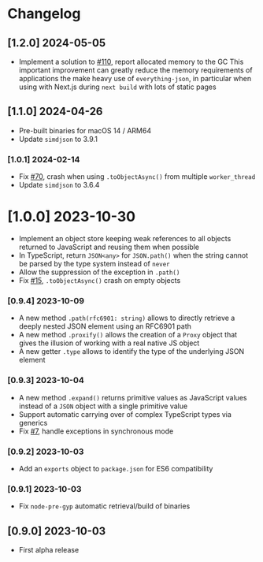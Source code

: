 # Changelog

## [1.2.0] 2024-05-05

 - Implement a solution to [#110](https://github.com/mmomtchev/everything-json/issues/110), report allocated memory to the GC
    This important improvement can greatly reduce the memory requirements of applications the make heavy use of `everything-json`, in particular when using with Next.js during `next build` with lots of static pages

## [1.1.0] 2024-04-26

 - Pre-built binaries for macOS 14 / ARM64
 - Update `simdjson` to 3.9.1

### [1.0.1] 2024-02-14

 - Fix [#70](https://github.com/mmomtchev/everything-json/issues/70), crash when using `.toObjectAsync()` from multiple `worker_thread`
 - Update `simdjson` to 3.6.4

# [1.0.0] 2023-10-30

 - Implement an object store keeping weak references to all objects returned to JavaScript and reusing them when possible
 - In TypeScript, return `JSON<any>` for `JSON.path()` when the string cannot be parsed by the type system instead of `never`
 - Allow the suppression of the exception in `.path()`
 - Fix [#15](https://github.com/mmomtchev/everything-json/issues/15), `.toObjectAsync()` crash on empty objects

### [0.9.4] 2023-10-09

 - A new method `.path(rfc6901: string)` allows to directly retrieve a deeply nested JSON element using an RFC6901 path
 - A new method `.proxify()` allows the creation of a `Proxy` object that gives the illusion of working with a real native JS object
 - A new getter `.type` allows to identify the type of the underlying JSON element

### [0.9.3] 2023-10-04

 - A new method `.expand()` returns primitive values as JavaScript values instead of a `JSON` object with a single primitive value
 - Support automatic carrying over of complex TypeScript types via generics
 - Fix [#7](https://github.com/mmomtchev/everything-json/issues/7), handle exceptions in synchronous mode

### [0.9.2] 2023-10-03

- Add an `exports` object to `package.json` for ES6 compatibility

### [0.9.1] 2023-10-03

- Fix `node-pre-gyp` automatic retrieval/build of binaries

## [0.9.0] 2023-10-03

- First alpha release
